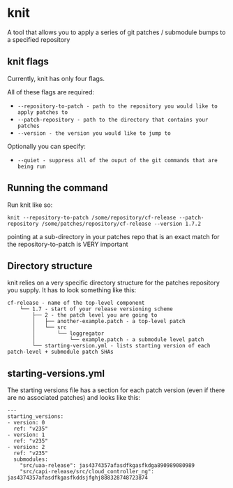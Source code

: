# knit
A tool that allows you to apply a series of git patches / submodule bumps to a specified repository

## knit flags
Currently, knit has only four flags.

All of these flags are required:

- `--repository-to-patch - path to the repository you would like to apply patches to`
- `--patch-repository - path to the directory that contains your patches`
- `--version - the version you would like to jump to`

Optionally you can specify:

- `--quiet - suppress all of the ouput of the git commands that are being run`

## Running the command
Run knit like so:

```
knit --repository-to-patch /some/repository/cf-release --patch-repository /some/patches/repository/cf-release --version 1.7.2
```

pointing at a sub-directory in your patches repo that is an exact match for the repository-to-patch is VERY important

## Directory structure
knit relies on a very specific directory structure for the patches repository you supply. It has to look something like this:

```
cf-release - name of the top-level component
    └── 1.7 - start of your release versioning scheme
        ├── 2 - the patch level you are going to
        │   ├── another-example.patch - a top-level patch
        │   └── src
        │       └── loggregator
        │           └── example.patch - a submodule level patch
        └── starting-version.yml - lists starting version of each patch-level + submodule patch SHAs
```

## starting-versions.yml
The starting versions file has a section for each patch version (even if there are no associated patches) and looks like this:
```
---
starting_versions:
- version: 0
  ref: "v235"
- version: 1
  ref: "v235"
- version: 2
  ref: "v235"
  submodules:
    "src/uaa-release": jas4374357afasdfkgasfkdga890989080989
    "src/capi-release/src/cloud_controller_ng": jas4374357afasdfkgasfkddsjfghj888328748723874
```
